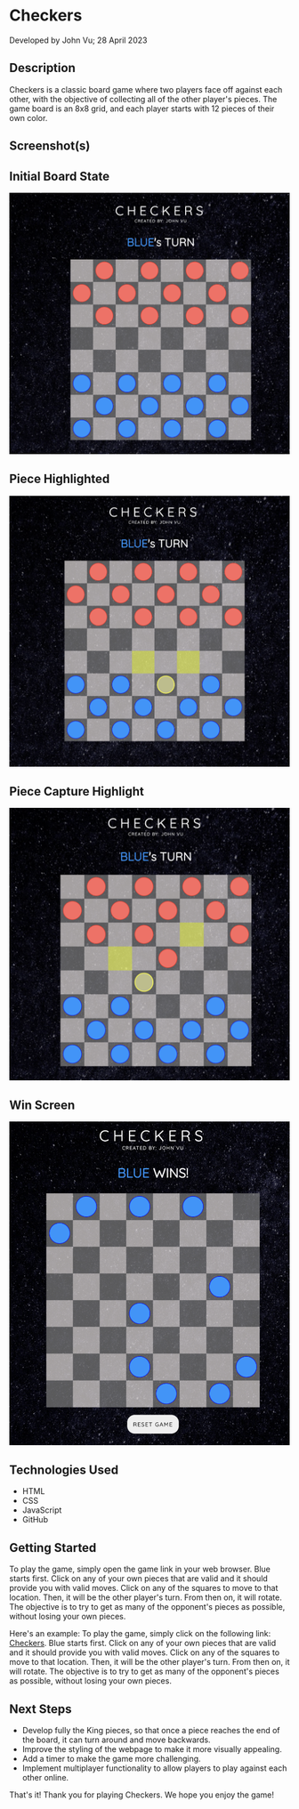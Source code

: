 # Checkers
Developed by John Vu; 28 April 2023

## Description
Checkers is a classic board game where two players face off against each other, with the objective of collecting all of the other player's pieces. The game board is an 8x8 grid, and each player starts with 12 pieces of their own color. 

## Screenshot(s)

## Initial Board State
![InitialBoardState](https://github.com/johntrinhvu/Checkers/blob/main/game-screenshots/InitialBoardState.png?raw=true)

## Piece Highlighted
![PieceHighlighted](https://github.com/johntrinhvu/Checkers/blob/main/game-screenshots/PieceHighlighted.png?raw=true)

## Piece Capture Highlight
![PieceCaptureHighlight](https://github.com/johntrinhvu/Checkers/blob/main/game-screenshots/PieceHighlightCapture.png?raw=true)

## Win Screen
![WinScreen](https://github.com/johntrinhvu/Checkers/blob/main/game-screenshots/WinScreen.png?raw=true)


## Technologies Used
- HTML
- CSS
- JavaScript
- GitHub

## Getting Started
To play the game, simply open the game link in your web browser. Blue starts first. Click on any of your own pieces that are valid and it should provide you with valid moves. Click on any of the squares to move to that location. Then, it will be the other player's turn. From then on, it will rotate. The objective is to try to get as many of the opponent's pieces as possible, without losing your own pieces.

Here's an example:
To play the game, simply click on the following link: [Checkers](https://johntrinhvu.github.io). Blue starts first. Click on any of your own pieces that are valid and it should provide you with valid moves. Click on any of the squares to move to that location. Then, it will be the other player's turn. From then on, it will rotate. The objective is to try to get as many of the opponent's pieces as possible, without losing your own pieces.

## Next Steps
- Develop fully the King pieces, so that once a piece reaches the end of the board, it can turn around and move backwards.
- Improve the styling of the webpage to make it more visually appealing. 
- Add a timer to make the game more challenging.
- Implement multiplayer functionality to allow players to play against each other online.

That's it! Thank you for playing Checkers. We hope you enjoy the game!
